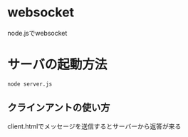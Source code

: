 # websocket
node.jsでwebsocket
# サーバの起動方法
```
node server.js
```
## クラインアントの使い方
client.htmlでメッセージを送信するとサーバーから返答が来る
